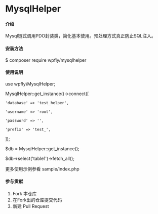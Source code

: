# MysqlHelper

#### 介绍

Mysql链式调用PDO封装类，简化基本使用。预处理方式真正防止SQL注入。

#### 安装方法

$ composer require wpfly/mysqlhelper

#### 使用说明

use wpfly\MysqlHelper;

MysqlHelper::get_instance()->connect([    

    'database' => 'test_helper',

    'username' => 'root',

    'password' => '',

    'prefix' => 'test_',

]);

$db = MysqlHelper::get_instance();  

$db->select('table1')->fetch_all();

更多使用示例参看 sample/index.php

#### 参与贡献

1.  Fork 本仓库
2.  在Fork出的仓库提交代码
3.  新建 Pull Request